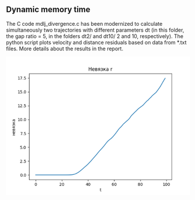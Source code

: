 ## Dynamic memory time

The C code mdlj_divergence.c has been modernized to calculate simultaneously two trajectories with different parameters dt (in this folder, the gap ratio = 5, in the folders dt2/ and dt10/ 2 and 10, respectively). The python script plots velocity and distance residuals based on data from *.txt files. More details about the results in the report.

![Residual r graph](r_div5.png?style=centerme)​
